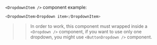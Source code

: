 `<DropdownItem />` component example:

```js static
<DropdownItem>Dropdown item</DropdownItem>
```

> > In order to work, this component must wrapped inside a `<Dropdown />` component, if you want to use only one dropdown, you might use `<ButtonDropdown />` component.

